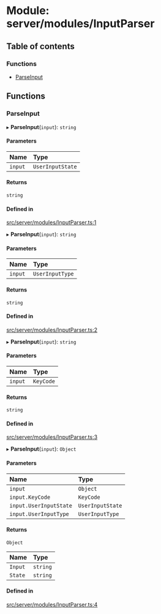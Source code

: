 # Module: server/modules/InputParser

## Table of contents

### Functions

- [ParseInput](../wiki/server.modules.InputParser#parseinput)

## Functions

### ParseInput

▸ **ParseInput**(`input`): `string`

#### Parameters

| Name | Type |
| :------ | :------ |
| `input` | `UserInputState` |

#### Returns

`string`

#### Defined in

[src/server/modules/InputParser.ts:1](https://github.com/hatmatty/AET/blob/5e435eb/src/server/modules/InputParser.ts#L1)

▸ **ParseInput**(`input`): `string`

#### Parameters

| Name | Type |
| :------ | :------ |
| `input` | `UserInputType` |

#### Returns

`string`

#### Defined in

[src/server/modules/InputParser.ts:2](https://github.com/hatmatty/AET/blob/5e435eb/src/server/modules/InputParser.ts#L2)

▸ **ParseInput**(`input`): `string`

#### Parameters

| Name | Type |
| :------ | :------ |
| `input` | `KeyCode` |

#### Returns

`string`

#### Defined in

[src/server/modules/InputParser.ts:3](https://github.com/hatmatty/AET/blob/5e435eb/src/server/modules/InputParser.ts#L3)

▸ **ParseInput**(`input`): `Object`

#### Parameters

| Name | Type |
| :------ | :------ |
| `input` | `Object` |
| `input.KeyCode` | `KeyCode` |
| `input.UserInputState` | `UserInputState` |
| `input.UserInputType` | `UserInputType` |

#### Returns

`Object`

| Name | Type |
| :------ | :------ |
| `Input` | `string` |
| `State` | `string` |

#### Defined in

[src/server/modules/InputParser.ts:4](https://github.com/hatmatty/AET/blob/5e435eb/src/server/modules/InputParser.ts#L4)

